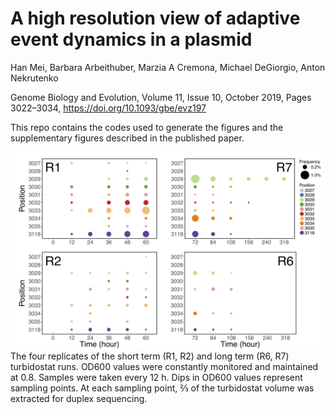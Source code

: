# A high resolution view of adaptive event dynamics in a plasmid
Han Mei, Barbara Arbeithuber, Marzia A Cremona, Michael DeGiorgio, Anton Nekrutenko

Genome Biology and Evolution, Volume 11, Issue 10, October 2019, Pages 3022–3034, https://doi.org/10.1093/gbe/evz197

This repo contains the codes used to generate the figures and the supplementary figures described in the published paper. 

![](Figure_1/Figure_1.png)
The four replicates of the short term (R1, R2) and long term (R6, R7) turbidostat runs. OD600 values were constantly monitored and maintained at 0.8. Samples were taken every 12 h. Dips in OD600 values represent sampling points. At each sampling point, ⅔ of the turbidostat volume was extracted for duplex sequencing.

